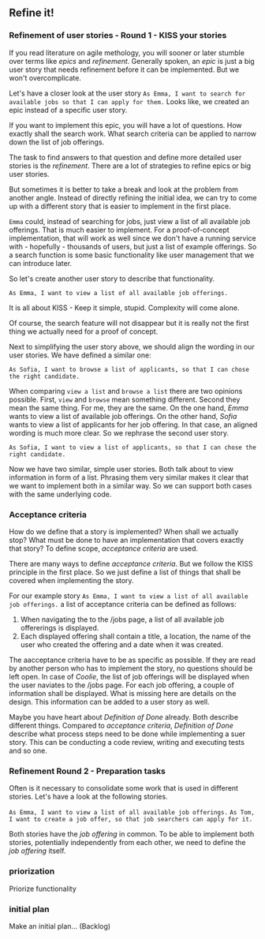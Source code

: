 ## Refine it!

### Refinement of user stories - Round 1 - KISS your stories

If you read literature on agile methology, you will sooner or later stumble over terms like _epics_ and _refinement_. Generally spoken, an _epic_ is just a big user story that needs refinement before it can be implemented. But we won't overcomplicate.

Let's have a closer look at the user story `As Emma, I want to search for available jobs so that I can apply for them.` Looks like, we created an epic instead of a specific user story.

If you want to implement this epic, you will have a lot of questions. How exactly shall the search work. What search criteria can be applied to narrow down the list of job offerings.

The task to find answers to that question and define more detailed user stories is the _refinement_. There are a lot of strategies to refine epics or big user stories.

But sometimes it is better to take a break and look at the problem from another angle. Instead of directly refining the initial idea, we can try to come up with a different story that is easier to implement in the first place.

`Emma` could, instead of searching for jobs, just view a list of all available job offerings. That is much easier to implement. For a proof-of-concept implementation, that will work as well since we don't have a running service with - hopefully - thousands of users, but just a list of example offerings. So a search function is some basic functionality like user management that we can introduce later.

So let's create another user story to describe that functionality.

`As Emma, I want to view a list of all available job offerings.`

It is all about KISS - Keep it simple, stupid. Complexity will come alone.

Of course, the search feature will not disappear but it is really not the first thing we actually need for a proof of concept.

Next to simplifying the user story above, we should align the wording in our user stories. We have defined a similar one:

`As Sofia, I want to browse a list of applicants, so that I can chose the right candidate.`

When comparing `view a list` and `browse a list` there are two opinions possible. First, `view` and `browse` mean something different. Second they mean the same thing. For me, they are the same. On the one hand, _Emma_ wants to view a list of available job offerings. On the other hand, _Sofia_ wants to view a list of applicants for her job offering. In that case, an aligned wording is much more clear. So we rephrase the second user story.

`As Sofia, I want to view a list of applicants, so that I can chose the right candidate.`

Now we have two similar, simple user stories. Both talk about to view information in form of a list. Phrasing them very similar makes it clear that we want to implement both in a similar way. So we can support both cases with the same underlying code.

###  Acceptance criteria

How do we define that a story is implemented? When shall we actually stop? What must be done to have an implementation that covers exactly that story? To define scope, _acceptance criteria_ are used.

There are many ways to define _acceptance criteria_. But we follow the KISS principle in the first place. So we just define a list of things that shall be covered when implementing the story.

For our example story `As Emma, I want to view a list of all available job offerings.` a list of acceptance criteria can be defined as follows:

1. When navigating the to the /jobs page, a list of all available job offererings is displayed.
2. Each displayed offering shall contain a title, a location, the name of the user who created the offering and a date when it was created.

The aacceptance criteria have to be as specific as possible. If they are read by another person who has to implement the story, no questions should be left open.
In case of _Coolie_, the list of job offerings will be displayed when the user naviates to the /jobs page. For each job offering, a couple of information shall be displayed.
What is missing here are details on the design. This information can be added to a user story as well.

Maybe you have heart about _Definition of Done_ already. Both describe different things. Compared to _acceptance criteria_, _Definition of Done_ describe what process steps need to be done while implementing a suer story. This can be conducting a code review, writing and executing tests and so one.

### Refinement Round 2 - Preparation tasks

Often is it necessary to consolidate some work that is used in different stories. Let's have a look at the following stories.

`As Emma, I want to view a list of all available job offerings.`
`As Tom, I want to create a job offer, so that job searchers can apply for it.`

Both stories have the _job offering_ in common. To be able to implement both stories, potentially independently from each other, we need to define the _job offering_ itself.

### priorization

Priorize functionality

### initial plan

Make an initial plan... (Backlog)